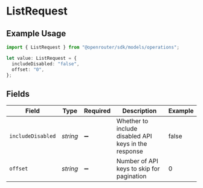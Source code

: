 # ListRequest

## Example Usage

```typescript
import { ListRequest } from "@openrouter/sdk/models/operations";

let value: ListRequest = {
  includeDisabled: "false",
  offset: "0",
};
```

## Fields

| Field                                                | Type                                                 | Required                                             | Description                                          | Example                                              |
| ---------------------------------------------------- | ---------------------------------------------------- | ---------------------------------------------------- | ---------------------------------------------------- | ---------------------------------------------------- |
| `includeDisabled`                                    | *string*                                             | :heavy_minus_sign:                                   | Whether to include disabled API keys in the response | false                                                |
| `offset`                                             | *string*                                             | :heavy_minus_sign:                                   | Number of API keys to skip for pagination            | 0                                                    |
